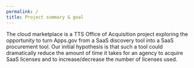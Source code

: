 ```yaml
---
permalink: /
title: Project summary & goal
---
```


The cloud marketplace is a TTS Office of Acquisition project exploring the opportunity to turn Apps.gov from a SaaS discovery tool into a SaaS procurement tool. Our initial hypothesis is that such a tool could dramatically reduce the amount of time it takes for an agency to acquire SaaS licenses and to increase/decrease the number of licenses used.
